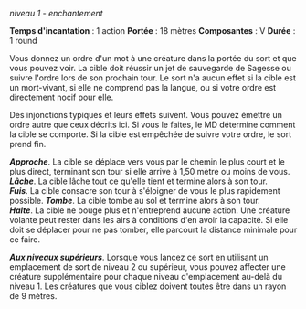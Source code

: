 *niveau 1 - enchantement*

**Temps d'incantation** : 1 action
**Portée** : 18 mètres
**Composantes** : V
**Durée** : 1 round

Vous donnez un ordre d'un mot à une créature dans la portée du sort et que vous pouvez voir. La cible doit réussir un jet de sauvegarde de Sagesse ou suivre l'ordre lors de son prochain tour. Le sort n'a aucun effet si la cible est un mort-vivant, si elle ne comprend pas la langue, ou si votre ordre est directement nocif pour elle.

Des injonctions typiques et leurs effets suivent. Vous pouvez émettre un ordre autre que ceux décrits ici. Si vous le faites, le MD détermine comment la cible se comporte. Si la cible est empêchée de suivre votre ordre, le sort prend fin.

**_Approche_**. La cible se déplace vers vous par le chemin le plus court et le plus direct, terminant son tour si elle arrive à 1,50 mètre ou moins de vous.  
**_Lâche_**. La cible lâche tout ce qu'elle tient et termine alors à son tour.  
**_Fuis_**. La cible consacre son tour à s'éloigner de vous le plus rapidement possible.
**_Tombe_**. La cible tombe au sol et termine alors à son tour.  
**_Halte_**. La cible ne bouge plus et n'entreprend aucune action. Une créature volante peut rester dans les airs à conditions d'en avoir la capacité. Si elle doit se déplacer pour ne pas tomber, elle parcourt la distance minimale pour ce faire.

**_Aux niveaux supérieurs_**. Lorsque vous lancez ce sort en utilisant un emplacement de sort de niveau 2 ou supérieur, vous pouvez affecter une créature supplémentaire pour chaque niveau d'emplacement au-delà du niveau 1. Les créatures que vous ciblez doivent toutes être dans un rayon de 9 mètres.